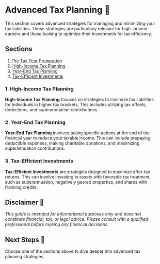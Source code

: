 # Advanced Tax Planning 🧾

This section covers advanced strategies for managing and minimizing your tax liabilities. These strategies are particularly relevant for high-income earners and those looking to optimize their investments for tax efficiency.

## Sections

1. [Pre Tax Year Preparation](pre-tax-year-preparation.md)
2. [High-Income Tax Planning](high-income-tax-planning.md)
3. [Year-End Tax Planning](year-end-tax-planning.md)
4. [Tax-Efficient Investments](tax-efficient-investments.md)

### 1. High-Income Tax Planning

**High-Income Tax Planning** focuses on strategies to minimize tax liabilities for individuals in higher tax brackets. This includes utilizing tax offsets, deductions, and superannuation contributions.

### 2. Year-End Tax Planning

**Year-End Tax Planning** involves taking specific actions at the end of the financial year to reduce your taxable income. This can include prepaying deductible expenses, making charitable donations, and maximizing superannuation contributions.

### 3. Tax-Efficient Investments

**Tax-Efficient Investments** are strategies designed to maximize after-tax returns. This can involve investing in assets with favorable tax treatment, such as superannuation, negatively geared properties, and shares with franking credits.

## Disclaimer 🚨

*This guide is intended for informational purposes only and does not constitute financial, tax, or legal advice. Please consult with a qualified professional before making any financial decisions.*

## Next Steps 🚀

Choose one of the sections above to dive deeper into advanced tax planning strategies.
